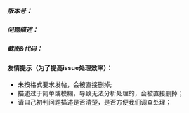 ##### 版本号：


##### 问题描述：


##### 截图&代码：




#### 友情提示（为了提高issue处理效率）：
  - 未按格式要求发帖，会被直接删掉;
  - 描述过于简单或模糊，导致无法分析处理的，会被直接删掉；
  - 请自己初判问题描述是否清楚，是否方便我们调查处理；
  

